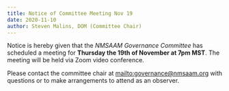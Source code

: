 ```yaml
---
title: Notice of Committee Meeting Nov 19
date: 2020-11-10
author: Steven Malins, DOM (Committee Chair)
---
```


Notice is hereby given that the *NMSAAM Governance Committee* has scheduled a meeting for **Thursday the 19th of November at 7pm MST**. 
The meeting will be held via Zoom video conference.

Please contact the committee chair at [mailto:governance@nmsaam.org](governance@nmsaam.org) with questions or to make arrangements to attend as an observer. 